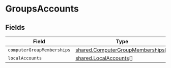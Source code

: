 # GroupsAccounts


## Fields

| Field                                                                                | Type                                                                                 | Required                                                                             | Description                                                                          |
| ------------------------------------------------------------------------------------ | ------------------------------------------------------------------------------------ | ------------------------------------------------------------------------------------ | ------------------------------------------------------------------------------------ |
| `computerGroupMemberships`                                                           | [shared.ComputerGroupMemberships](../../models/shared/computergroupmemberships.md)[] | :heavy_minus_sign:                                                                   | N/A                                                                                  |
| `localAccounts`                                                                      | [shared.LocalAccounts](../../models/shared/localaccounts.md)[]                       | :heavy_minus_sign:                                                                   | N/A                                                                                  |